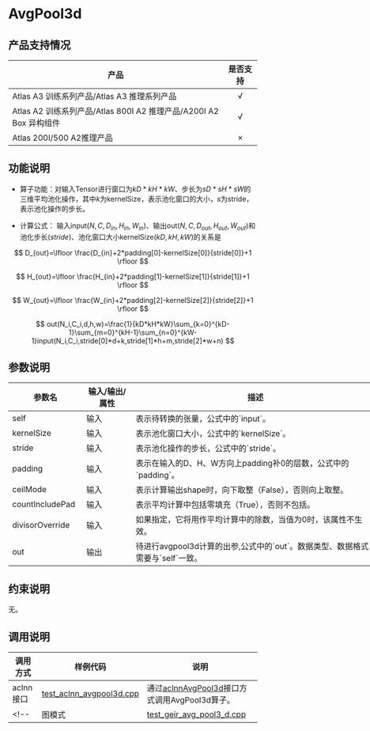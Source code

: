 # AvgPool3d

##  产品支持情况

| 产品 | 是否支持 |
| ---- | :----:|
|Atlas A3 训练系列产品/Atlas A3 推理系列产品|√|
|Atlas A2 训练系列产品/Atlas 800I A2 推理产品/A200I A2 Box 异构组件|√|
|Atlas 200I/500 A2推理产品|×|

## 功能说明

- 算子功能：对输入Tensor进行窗口为$kD * kH * kW$、步长为$sD * sH * sW$的三维平均池化操作，其中$k$为kernelSize，表示池化窗口的大小，$s$为stride，表示池化操作的步长。

- 计算公式：
  输入input($N,C,D_{in},H_{in},W_{in}$)、输出out($N,C,D_{out},H_{out},W_{out}$)和池化步长($stride$)、池化窗口大小kernelSize($kD,kH,kW$)的关系是

$$
D_{out}=\lfloor \frac{D_{in}+2*padding[0]-kernelSize[0]}{stride[0]}+1 \rfloor
$$

$$
H_{out}=\lfloor \frac{H_{in}+2*padding[1]-kernelSize[1]}{stride[1]}+1 \rfloor
$$

$$
W_{out}=\lfloor \frac{W_{in}+2*padding[2]-kernelSize[2]}{stride[2]}+1 \rfloor
$$

$$
out(N_i,C_i,d,h,w)=\frac{1}{kD*kH*kW}\sum_{k=0}^{kD-1}\sum_{m=0}^{kH-1}\sum_{n=0}^{kW-1}input(N_i,C_i,stride[0]*d+k,stride[1]*h+m,stride[2]*w+n)
$$

## 参数说明

<table style="undefined;table-layout: fixed; width: 1200px"><colgroup>
  <col style="width: 150px">
  <col style="width: 100px">
  <col style="width: 500px">
  <col style="width: 250px">
  <col style="width: 200px">
  </colgroup>
  <thead>
    <tr>
      <th>参数名</th>
      <th>输入/输出/属性</th>
      <th>描述</th>
      <th>数据类型</th>
      <th>数据格式</th>
    </tr></thead>
  <tbody>
    <tr>
      <td>self</td>
      <td>输入</td>
      <td>表示待转换的张量，公式中的`input`。</td>
      <td>FLOAT、FLOAT16、BFLOAT16</td>
      <td>ND、NCDHW</td>
    </tr>
    <tr>
      <td>kernelSize</td>
      <td>输入</td>
      <td>表示池化窗口大小，公式中的`kernelSize`。</td>
      <td>INT32、INT64</td>
      <td>-</td>
    </tr>
    <tr>
      <td>stride</td>
      <td>输入</td>
      <td>表示池化操作的步长，公式中的`stride`。</td>
      <td>INT32、INT64</td>
      <td>-</td>
    </tr>
    <tr>
      <td>padding</td>
      <td>输入</td>
      <td>表示在输入的D、H、W方向上padding补0的层数，公式中的`padding`。</td>
      <td>INT32、INT64</td>
      <td>-</td>
    </tr>
    <tr>
      <td>ceilMode</td>
      <td>输入</td>
      <td>表示计算输出shape时，向下取整（False），否则向上取整。</td>
      <td>BOOL</td>
      <td>-</td>
    </tr>
    <tr>
      <td>countIncludePad</td>
      <td>输入</td>
      <td>表示平均计算中包括零填充（True），否则不包括。</td>
      <td>BOOL</td>
      <td>-</td>
    </tr>
    <tr>
      <td>divisorOverride</td>
      <td>输入</td>
      <td>如果指定，它将用作平均计算中的除数，当值为0时，该属性不生效。</td>
      <td>INT64</td>
      <td>-</td>
    </tr>
    <tr>
      <td>out</td>
      <td>输出</td>
      <td>待进行avgpool3d计算的出参,公式中的`out`。数据类型、数据格式需要与`self`一致。</td>
      <td>FLOAT、FLOAT16、BFLOAT16</td>
      <td>ND、NCDHW</td>
    </tr>
  </tbody></table>

## 约束说明

无。


## 调用说明

| 调用方式   | 样例代码           | 说明                                         |
| ---------------- | --------------------------- | --------------------------------------------------- |
| aclnn接口  | [test_aclnn_avgpool3d.cpp](examples/test_aclnn_avgpool3d.cpp) | 通过[aclnnAvgPool3d](docs/aclnnAvgPool3d.md)接口方式调用AvgPool3d算子。 |
<!--| 图模式 | [test_geir_avg_pool3_d.cpp](examples/test_geir_avg_pool3_d.cpp)  | 通过[算子IR](op_graph/avg_pool3_d_proto.h)构图方式调用AvgPool3d算子。         |-->
